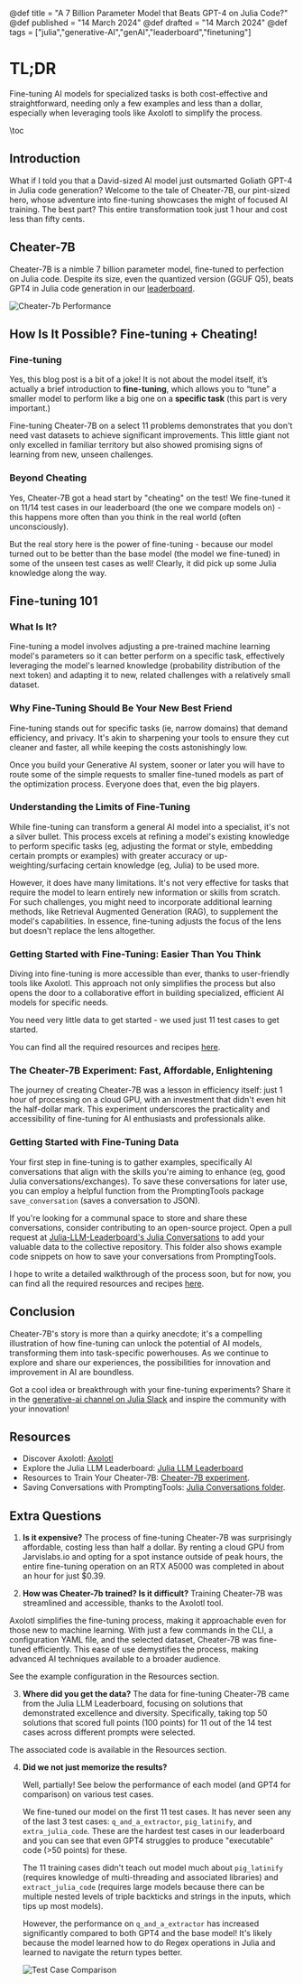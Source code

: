 @def title = "A 7 Billion Parameter Model that Beats GPT-4 on Julia Code?"
@def published = "14 March 2024"
@def drafted = "14 March 2024"
@def tags = ["julia","generative-AI","genAI","leaderboard","finetuning"]

# TL;DR
Fine-tuning AI models for specialized tasks is both cost-effective and straightforward, needing only a few examples and less than a dollar, especially when leveraging tools like Axolotl to simplify the process.

\toc

## Introduction
What if I told you that a David-sized AI model just outsmarted Goliath GPT-4 in Julia code generation? Welcome to the tale of Cheater-7B, our pint-sized hero, whose adventure into fine-tuning showcases the might of focused AI training. The best part? This entire transformation took just 1 hour and cost less than fifty cents.

## Cheater-7B
Cheater-7B is a nimble 7 billion parameter model, fine-tuned to perfection on Julia code. Despite its size, even the quantized version (GGUF Q5), beats GPT4 in Julia code generation in our [leaderboard](https://github.com/svilupp/Julia-LLM-Leaderboard).

![Cheater-7b Performance](/assets/genai_tips_finetuning_cheater/model-comparison.png)

## How Is It Possible? Fine-tuning + Cheating!

### Fine-tuning
Yes, this blog post is a bit of a joke! It is not about the model itself, it’s actually a brief introduction to **fine-tuning**, which allows you to  “tune” a smaller model to perform like a big one on a **specific task** (this part is very important.)

Fine-tuning Cheater-7B on a select 11 problems demonstrates that you don't need vast datasets to achieve significant improvements. This little giant not only excelled in familiar territory but also showed promising signs of learning from new, unseen challenges.

### Beyond Cheating
Yes, Cheater-7B got a head start by "cheating" on the test! We fine-tuned it on 11/14 test cases in our leaderboard (the one we compare models on) - this happens more often than you think in the real world (often unconsciously).

But the real story here is the power of fine-tuning - because our model turned out to be better than the base model (the model we fine-tuned) in some of the unseen test cases as well! Clearly, it did pick up some Julia knowledge along the way.

## Fine-tuning 101

### What Is It?
Fine-tuning a model involves adjusting a pre-trained machine learning model's parameters so it can better perform on a specific task, effectively leveraging the model's learned knowledge (probability distribution of the next token) and adapting it to new, related challenges with a relatively small dataset.

### Why Fine-Tuning Should Be Your New Best Friend
Fine-tuning stands out for specific tasks (ie, narrow domains) that demand efficiency, and privacy. It's akin to sharpening your tools to ensure they cut cleaner and faster, all while keeping the costs astonishingly low.

Once you build your Generative AI system, sooner or later you will have to route some of the simple requests to smaller fine-tuned models as part of the optimization process. Everyone does that, even the big players.

### Understanding the Limits of Fine-Tuning

While fine-tuning can transform a general AI model into a specialist, it's not a silver bullet. This process excels at refining a model's existing knowledge to perform specific tasks (eg, adjusting the format or style, embedding certain prompts or examples) with greater accuracy or up-weighting/surfacing certain knowledge (eg, Julia) to be used more.

However, it does have many limitations. It's not very effective for tasks that require the model to learn entirely new information or skills from scratch. For such challenges, you might need to incorporate additional learning methods, like Retrieval Augmented Generation (RAG), to supplement the model's capabilities. In essence, fine-tuning adjusts the focus of the lens but doesn't replace the lens altogether.

### Getting Started with Fine-Tuning: Easier Than You Think
Diving into fine-tuning is more accessible than ever, thanks to user-friendly tools like Axolotl. This approach not only simplifies the process but also opens the door to a collaborative effort in building specialized, efficient AI models for specific needs.

You need very little data to get started - we used just 11 test cases to get started.

You can find all the required resources and recipes [here](https://github.com/svilupp/Julia-LLM-Leaderboard/tree/main/experiments/cheater-7b-finetune).

### The Cheater-7B Experiment: Fast, Affordable, Enlightening
The journey of creating Cheater-7B was a lesson in efficiency itself: just 1 hour of processing on a cloud GPU, with an investment that didn't even hit the half-dollar mark. This experiment underscores the practicality and accessibility of fine-tuning for AI enthusiasts and professionals alike.

### Getting Started with Fine-Tuning Data

Your first step in fine-tuning is to gather examples, specifically AI conversations that align with the skills you're aiming to enhance (eg, good Julia conversations/exchanges). To save these conversations for later use, you can employ a helpful function from the PromptingTools package `save_conversation` (saves a conversation to JSON).

If you're looking for a communal space to store and share these conversations, consider contributing to an open-source project. Open a pull request at [Julia-LLM-Leaderboard's Julia Conversations](https://github.com/svilupp/Julia-LLM-Leaderboard/tree/main/julia_conversations) to add your valuable data to the collective repository. 
This folder also shows example code snippets on how to save your conversations from PromptingTools.

I hope to write a detailed walkthrough of the process soon, but for now, you can find all the required resources and recipes [here](https://github.com/svilupp/Julia-LLM-Leaderboard/tree/main/experiments/cheater-7b-finetune).

## Conclusion
Cheater-7B's story is more than a quirky anecdote; it's a compelling illustration of how fine-tuning can unlock the potential of AI models, transforming them into task-specific powerhouses. As we continue to explore and share our experiences, the possibilities for innovation and improvement in AI are boundless. 

Got a cool idea or breakthrough with your fine-tuning experiments? Share it in the [generative-ai channel on Julia Slack](https://julialang.slack.com/archives/C06G90C697X) and inspire the community with your innovation!

## Resources
- Discover Axolotl: [Axolotl](https://github.com/OpenAccess-AI-Collective/axolotl)
- Explore the Julia LLM Leaderboard: [Julia LLM Leaderboard](https://github.com/svilupp/Julia-LLM-Leaderboard)
- Resources to Train Your Cheater-7B: [Cheater-7B experiment](https://github.com/svilupp/Julia-LLM-Leaderboard/tree/main/experiments/cheater-7b-finetune).
- Saving Conversations with PromptingTools: [Julia Conversations folder](https://github.com/svilupp/Julia-LLM-Leaderboard/tree/main/julia_conversations).


## Extra Questions

1. **Is it expensive?**
  The process of fine-tuning Cheater-7B was surprisingly affordable, costing less than half a dollar. By renting a cloud GPU from Jarvislabs.io and opting for a spot instance outside of peak hours, the entire fine-tuning operation on an RTX A5000 was completed in about an hour for just $0.39.

2. **How was Cheater-7b trained? Is it difficult?**
  Training Cheater-7B was streamlined and accessible, thanks to the Axolotl tool. 
  
  Axolotl simplifies the fine-tuning process, making it approachable even for those new to machine learning. With just a few commands in the CLI, a configuration YAML file, and the selected dataset, Cheater-7B was fine-tuned efficiently. This ease of use demystifies the process, making advanced AI techniques available to a broader audience.

  See the example configuration in the Resources section.

3. **Where did you get the data?**
  The data for fine-tuning Cheater-7B came from the Julia LLM Leaderboard, focusing on solutions that demonstrated excellence and diversity. Specifically, taking top 50 solutions that scored full points (100 points) for 11 out of the 14 test cases across different prompts were selected. 
  
  The associated code is available in the Resources section.

4. **Did we not just memorize the results?**

    Well, partially! See below the performance of each model (and GPT4 for comparison) on various test cases.

    We fine-tuned our model on the first 11 test cases. It has never seen any of the last 3 test cases: `q_and_a_extractor`, `pig_latinify`, and `extra_julia_code`. These are the hardest test cases in our leaderboard and you can see that even GPT4 struggles to produce "executable" code (>50 points) for these.

    The 11 training cases didn't teach out model much about `pig_latinify` (requires knowledge of multi-threading and associated libraries) and `extract_julia_code` (requires large models because there can be multiple nested levels of triple backticks and strings in the inputs, which tips up most models).

    However, the performance on `q_and_a_extractor` has increased significantly compared to both GPT4 and the base model! It's likely because the model learned how to do Regex operations in Julia and learned to navigate the return types better.
    
   ![Test Case Comparison](/assets/genai_tips_finetuning_cheater/test-case-comparison.png)
